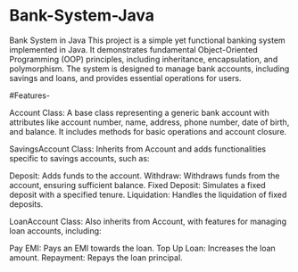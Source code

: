 # Bank-System-Java
Bank System in Java This project is a simple yet functional banking system implemented in Java. It demonstrates fundamental Object-Oriented Programming (OOP) principles, including inheritance, encapsulation, and polymorphism. The system is designed to manage bank accounts, including savings and loans, and provides essential operations for users.

#Features-

Account Class: A base class representing a generic bank account with attributes like account number, name, address, phone number, date of birth, and balance. It includes methods for basic operations and account closure.

SavingsAccount Class: Inherits from Account and adds functionalities specific to savings accounts, such as:

Deposit: Adds funds to the account.
Withdraw: Withdraws funds from the account, ensuring sufficient balance.
Fixed Deposit: Simulates a fixed deposit with a specified tenure.
Liquidation: Handles the liquidation of fixed deposits.

LoanAccount Class: Also inherits from Account, with features for managing loan accounts, including:

Pay EMI: Pays an EMI towards the loan.
Top Up Loan: Increases the loan amount.
Repayment: Repays the loan principal.
